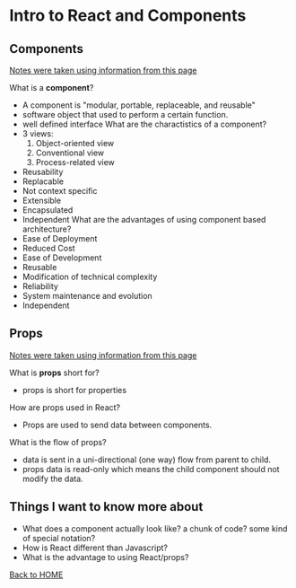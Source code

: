 # Intro to React and Components

## Components
[Notes were taken using information from this page](https://www.tutorialspoint.com/software_architecture_design/component_based_architecture.htm)

What is a **component**?
- A component is "modular, portable, replaceable, and reusable"
- software object that used to perform a certain function.
- well defined interface
What are the charactistics of a component?
- 3 views:
  1. Object-oriented view
  2. Conventional view
  3. Process-related view
- Reusability
- Replacable
- Not context specific
- Extensible
- Encapsulated
- Independent
What are the advantages of using component based architecture?
- Ease of Deployment
- Reduced Cost
- Ease of Development
- Reusable
- Modification of technical complexity
- Reliability
- System maintenance and evolution
- Independent

## Props
[Notes were taken using information from this page](https://itnext.io/what-is-props-and-how-to-use-it-in-react-da307f500da0)

What is **props** short for?
 - props is short for properties

How are props used in React?
- Props are used to send data between components.

What is the flow of props?
- data is sent in a uni-directional (one way) flow from parent to child.
- props data is read-only which means the child component should not modify the data.

## Things I want to know more about
- What does a component actually look like? a chunk of code? some kind of special notation?
- How is React different than Javascript?
- What is the advantage to using React/props?

[Back to HOME](../README.md)